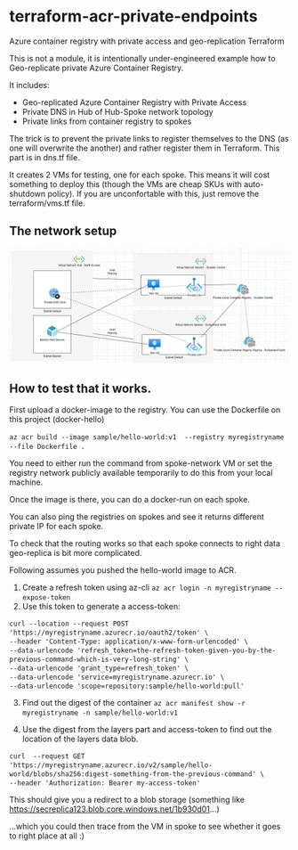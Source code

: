 # terraform-acr-private-endpoints
Azure container registry with private access and geo-replication Terraform

This is not a module, it is intentionally under-engineered example how to Geo-replicate private Azure Container Registry.

It includes:
* Geo-replicated Azure Container Registry with Private Access
* Private DNS in Hub of Hub-Spoke network topology
* Private links from container registry to spokes

The trick is to prevent the private links to register themselves to the DNS (as one will overwrite the another) and rather register them in Terraform. This part is in dns.tf file.

It creates 2 VMs for testing, one for each spoke. This means it will cost something to deploy this (though the VMs are cheap SKUs with auto-shutdown policy). If you are unconfortable with this, just remove the terraform/vms.tf file.

## The network setup
![network-diagram](network-diagram.png)


## How to test that it works.

First upload a docker-image to the registry. You can use the Dockerfile on this project (docker-hello)

```az acr build --image sample/hello-world:v1  --registry myregistryname --file Dockerfile .```

You need to either run the command from spoke-network VM or set the registry network publicly available temporarily to do this from your local machine.

Once the image is there, you can do a docker-run on each spoke.

You can also ping the registries on spokes and see it returns different private IP for each spoke.

To check that the routing works so that each spoke connects to right data geo-replica is bit more complicated. 

Following assumes you pushed the hello-world image to ACR.

1. Create a refresh token using az-cli
```az acr login -n myregistryname --expose-token```
2. Use this token to generate a access-token:

```
curl --location --request POST 'https://myregistryname.azurecr.io/oauth2/token' \
--header 'Content-Type: application/x-www-form-urlencoded' \
--data-urlencode 'refresh_token=the-refresh-token-given-you-by-the-previous-command-which-is-very-long-string' \
--data-urlencode 'grant_type=refresh_token' \
--data-urlencode 'service=myregistryname.azurecr.io' \
--data-urlencode 'scope=repository:sample/hello-world:pull' 
```

3. Find out the digest of the container ```az acr manifest show -r myregistryname -n sample/hello-world:v1```

4. Use the digest from the layers part and access-token to find out the location of the layers data blob.

```
curl  --request GET 'https://myregistryname.azurecr.io/v2/sample/hello-world/blobs/sha256:digest-something-from-the-previous-command' \
--header 'Authorization: Bearer my-access-token'
```

This should give you a redirect to a blob storage (something like https://secreplica123.blob.core.windows.net/1b930d01...)

...which you could then trace from the VM in spoke to see whether it goes to right place at all :)
